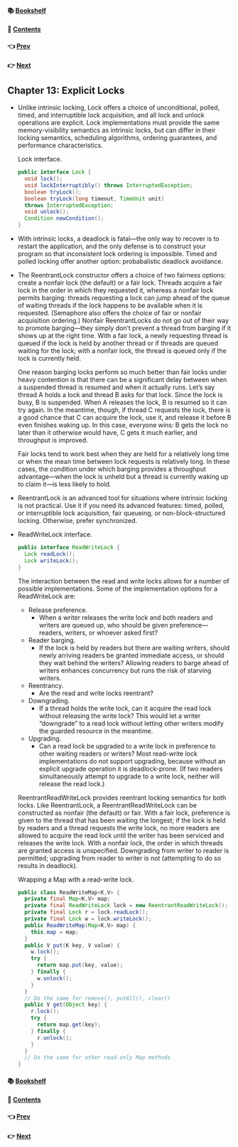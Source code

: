 #### &#x1F4DA; [Bookshelf](../)
#### &#x1F4DC; [Contents](./README.md#contents)
#### &#x1F448; [Prev](./Ch12_Testing_Concurrent_Programs.md)
#### &#x1F449; [Next](./Ch14_Building_Custom_Synchronizers.md)

## Chapter 13: Explicit Locks

- Unlike intrinsic locking, Lock offers a choice of unconditional, polled, timed, and interruptible lock acquisition, and all lock and unlock operations are explicit. Lock implementations must provide the same memory-visibility semantics as intrinsic locks, but can differ in their locking semantics, scheduling algorithms, ordering guarantees, and performance characteristics.

	Lock interface.
  ```java
  public interface Lock {
    void lock();
    void lockInterruptibly() throws InterruptedException;
    boolean tryLock();
    boolean tryLock(long timeout, TimeUnit unit)
    throws InterruptedException;
    void unlock();
    Condition newCondition();
  }
  ```

- With intrinsic locks, a deadlock is fatal—the only way to recover is to restart the application, and the only defense is to construct your program so that inconsistent lock ordering is impossible. Timed and polled locking offer another option: probabalistic deadlock avoidance.

- The ReentrantLock constructor offers a choice of two fairness options: create a nonfair lock (the default) or a fair lock. Threads acquire a fair lock in the order in which they requested it, whereas a nonfair lock permits barging: threads requesting a lock can jump ahead of the queue of waiting threads if the lock happens to be available when it is requested. (Semaphore also offers the choice of fair or nonfair acquisition ordering.) Nonfair ReentrantLocks do not go out of their way to promote barging—they simply don’t prevent a thread from barging if it shows up at the right time. With a fair lock, a newly requesting thread is queued if the lock is held by another thread or if threads are queued waiting for the lock; with a nonfair lock, the thread is queued only if the lock is currently held.

	One reason barging locks perform so much better than fair locks under heavy contention is that there can be a significant delay between when a suspended thread is resumed and when it actually runs. Let’s say thread A holds a lock and thread B asks for that lock. Since the lock is busy, B is suspended. When A releases the lock, B is resumed so it can try again. In the meantime, though, if thread C requests the lock, there is a good chance that C can acquire the lock, use it, and release it before B even finishes waking up. In this case, everyone wins: B gets the lock no later than it otherwise would have, C gets it much earlier, and throughput is improved.

	Fair locks tend to work best when they are held for a relatively long time or when the mean time between lock requests is relatively long. In these cases, the condition under which barging provides a throughput advantage—when the lock is unheld but a thread is currently waking up to claim it—is less likely to hold.

- ReentrantLock is an advanced tool for situations where intrinsic locking is not practical. Use it if you need its advanced features: timed, polled, or interruptible lock acquisition, fair queueing, or non-block-structured locking. Otherwise, prefer synchronized.

- ReadWriteLock interface.
  ```java
  public interface ReadWriteLock {
    Lock readLock();
    Lock writeLock();
  }
  ```

	The interaction between the read and write locks allows for a number of possible implementations. Some of the implementation options for a ReadWriteLock are:
	- Release preference.
		- When a writer releases the write lock and both readers and writers are queued up, who should be given preference—readers, writers, or whoever asked first?
	- Reader barging.
		- If the lock is held by readers but there are waiting writers, should newly arriving readers be granted immediate access, or should they wait behind the writers? Allowing readers to barge ahead of writers enhances concurrency but runs the risk of starving writers.
	- Reentrancy.
		- Are the read and write locks reentrant?
	- Downgrading.
		- If a thread holds the write lock, can it acquire the read lock without releasing the write lock? This would let a writer “downgrade” to a read lock without letting other writers modify the guarded resource in the meantime.
	- Upgrading.
		- Can a read lock be upgraded to a write lock in preference to other waiting readers or writers? Most read-write lock implementations do not support upgrading, because without an explicit upgrade operation it is deadlock-prone. (If two readers simultaneously attempt to upgrade to a write lock, neither will release the read lock.)

	ReentrantReadWriteLock provides reentrant locking semantics for both locks. Like ReentrantLock, a ReentrantReadWriteLock can be constructed as nonfair (the default) or fair. With a fair lock, preference is given to the thread that has been waiting the longest; if the lock is held by readers and a thread requests the write lock, no more readers are allowed to acquire the read lock until the writer has been serviced and releases the write lock. With a nonfair lock, the order in which threads are granted access is unspecified. Downgrading from writer to reader is permitted; upgrading from reader to writer is not (attempting to do so results in deadlock).

	Wrapping a Map with a read-write lock.
  ```java
  public class ReadWriteMap<K,V> {
    private final Map<K,V> map;
    private final ReadWriteLock lock = new ReentrantReadWriteLock();
    private final Lock r = lock.readLock();
    private final Lock w = lock.writeLock();
    public ReadWriteMap(Map<K,V> map) {
      this.map = map;
    }
    public V put(K key, V value) {
      w.lock();
      try {
        return map.put(key, value);
      } finally {
        w.unlock();
      }
    }
    // Do the same for remove(), putAll(), clear()
    public V get(Object key) {
      r.lock();
      try {
        return map.get(key);
      } finally {
        r.unlock();
      }
    }
    // Do the same for other read-only Map methods
  }
  ```

#### &#x1F4DA; [Bookshelf](../)
#### &#x1F4DC; [Contents](./README.md#contents)
#### &#x1F448; [Prev](./Ch12_Testing_Concurrent_Programs.md)
#### &#x1F449; [Next](./Ch14_Building_Custom_Synchronizers.md)